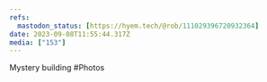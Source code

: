 ```yaml
---
refs:
  mastodon_status: [https://hyem.tech/@rob/111029396720932364]
date: 2023-09-08T11:55:44.317Z
media: ["153"]
---
```


Mystery building #Photos
